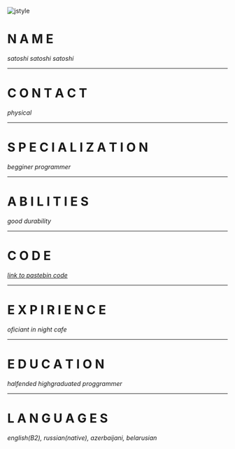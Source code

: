 ![jstyle](https://images8.alphacoders.com/503/503824.jpg)


# N A M E
*satoshi satoshi satoshi*

***
# C O N T A C T
*physical*

***
# S P E C I A L I Z A T I O N
*begginer programmer*

***
# A B I L I T I E S
*good durability*

***
# C O D E
*[link to pastebin code](https://pastebin.com/Nk0TttK6)*

***
# E X P I R I E N C E
*oficiant in night cafe*

***
# E D U C A T I O N
*halfended highgraduated proggrammer*

***
# L A N G U A G E S
*english(B2), russian(native), azerbaijani, belarusian*

